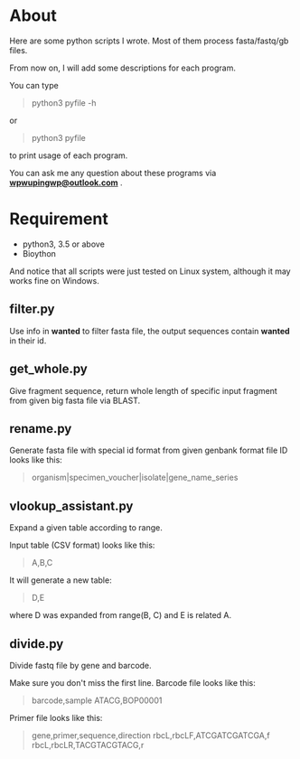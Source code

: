 # About
Here are some python scripts I wrote. Most of them process fasta/fastq/gb
files.

From now on, I will add some descriptions for each program.

You can type 
>python3 pyfile -h

or

>python3 pyfile

to print usage of each program.

You can ask me any question about these programs via
**wpwupingwp@outlook.com** .

# Requirement
* python3, 3.5 or above
* Bioython

And notice that all scripts were just tested on Linux system, although it may works fine on Windows.

## filter.py

Use info in **wanted** to filter fasta file, the output sequences contain **wanted** in their id.

## get_whole.py

Give fragment sequence, return whole length of specific input fragment from given big fasta file via BLAST.

## rename.py

Generate fasta file with special id format from given genbank format file ID looks like this:

>organism|specimen_voucher|isolate|gene_name_series

## vlookup_assistant.py

Expand a given table according to range.

Input table (CSV format) looks like this:

>    A,B,C

It will generate a new table:

>    D,E 

where D was expanded from range(B, C) and E is related A.

## divide.py

Divide fastq file by gene and barcode.

Make sure you don't miss the first line.
Barcode file looks like this:

>    barcode,sample
>    ATACG,BOP00001

Primer file looks like this:

>    gene,primer,sequence,direction
>    rbcL,rbcLF,ATCGATCGATCGA,f
>    rbcL,rbcLR,TACGTACGTACG,r
